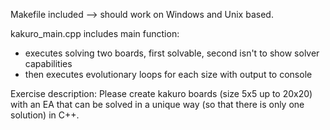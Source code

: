 Makefile included --> should work on Windows and Unix based. 

kakuro_main.cpp includes main function: 
* executes solving two boards, first solvable, second isn't to show solver capabilities
* then executes evolutionary loops for each size with output to console 

Exercise description:
Please create kakuro boards (size 5x5  up to 20x20) with an EA that can be solved in a unique way (so that there is only one solution) in C++.
